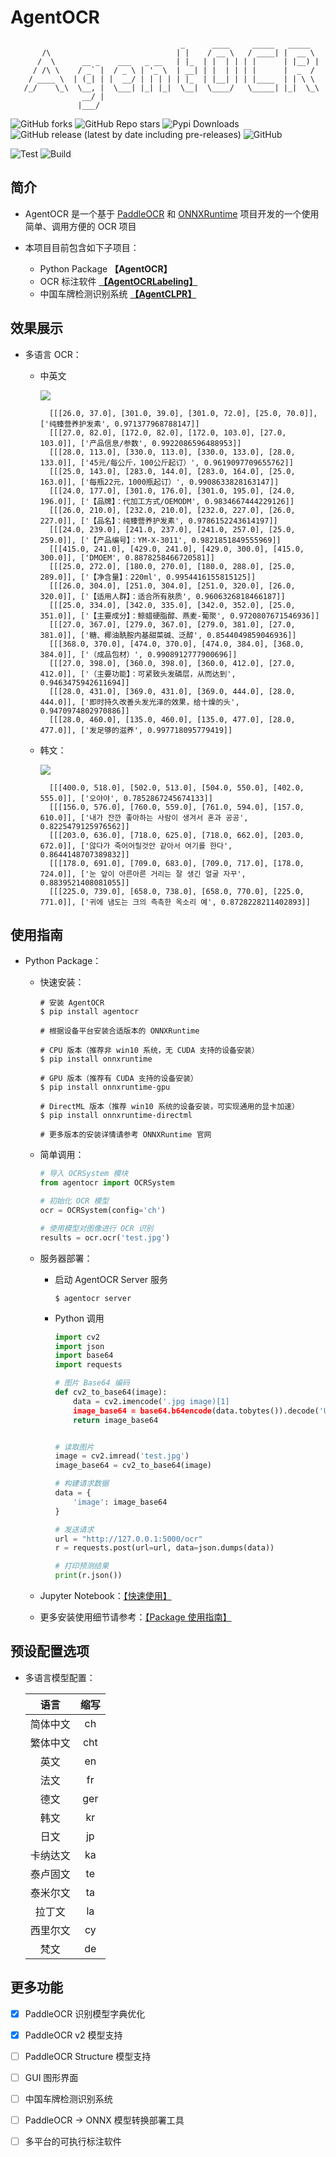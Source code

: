 # AgentOCR


```
                                      _      ____     _____   _____  
       /\                            | |    / __ \   / ____| |  __ \ 
      /  \      __ _    ___   _ __   | |_  | |  | | | |      | |__) |
     / /\ \    / _` |  / _ \ | '_ \  | __| | |  | | | |      |  _  / 
    / ____ \  | (_| | |  __/ | | | | | |_  | |__| | | |____  | | \ \ 
   /_/    \_\  \__, |  \___| |_| |_|  \__|  \____/   \_____| |_|  \_\
                __/ |                                                
               |___/                                                                                              
```

![GitHub forks](https://img.shields.io/github/forks/AgentMaker/AgentOCR)
![GitHub Repo stars](https://img.shields.io/github/stars/AgentMaker/AgentOCR)
![Pypi Downloads](https://pepy.tech/badge/agentocr)
![GitHub release (latest by date including pre-releases)](https://img.shields.io/github/v/release/AgentMaker/AgentOCR?include_prereleases)
![GitHub](https://img.shields.io/github/license/AgentMaker/AgentOCR)  

![Test](https://github.com/AgentMaker/AgentOCR/actions/workflows/test.yml/badge.svg?branch=main)
![Build](https://github.com/AgentMaker/AgentOCR/actions/workflows/build.yml/badge.svg?branch=main)

## 简介
* AgentOCR 是一个基于 [PaddleOCR][PaddleOCR] 和 [ONNXRuntime][ONNXRuntime] 项目开发的一个使用简单、调用方便的 OCR 项目

* 本项目目前包含如下子项目：
    
    * Python Package **【AgentOCR】** 
    * OCR 标注软件 [**【AgentOCRLabeling】**](https://github.com/AgentMaker/AgentOCRLabeling)
    * 中国车牌检测识别系统 [**【AgentCLPR】**](https://github.com/AgentMaker/AgentCLPR)

[PaddleOCR]:https://github.com/PaddlePaddle/PaddleOCR
[ONNXRuntime]:https://github.com/microsoft/onnxruntime

## 效果展示
* 多语言 OCR：
    * 中英文

        ![](https://ai-studio-static-online.cdn.bcebos.com/c4c758456cc74d9e997a72a25c47a3a57707b0664ed546819e4d5981ba765b13)

            [[[26.0, 37.0], [301.0, 39.0], [301.0, 72.0], [25.0, 70.0]], ['纯臻营养护发素', 0.971377968788147]]
            [[[27.0, 82.0], [172.0, 82.0], [172.0, 103.0], [27.0, 103.0]], ['产品信息/参数', 0.9922086596488953]]
            [[[28.0, 113.0], [330.0, 113.0], [330.0, 133.0], [28.0, 133.0]], ['45元/每公斤，100公斤起订）', 0.9619097709655762]]
            [[[25.0, 143.0], [283.0, 144.0], [283.0, 164.0], [25.0, 163.0]], ['每瓶22元，1000瓶起订）', 0.9908633828163147]]
            [[[24.0, 177.0], [301.0, 176.0], [301.0, 195.0], [24.0, 196.0]], ['【品牌】：代加工方式/OEMODM', 0.9834667444229126]]
            [[[26.0, 210.0], [232.0, 210.0], [232.0, 227.0], [26.0, 227.0]], ['【品名】：纯臻营养护发素', 0.9786152243614197]]
            [[[24.0, 239.0], [241.0, 237.0], [241.0, 257.0], [25.0, 259.0]], ['【产品编号】：YM-X-3011', 0.9821851849555969]]
            [[[415.0, 241.0], [429.0, 241.0], [429.0, 300.0], [415.0, 300.0]], ['DMOEM', 0.8878258466720581]]
            [[[25.0, 272.0], [180.0, 270.0], [180.0, 288.0], [25.0, 289.0]], ['【净含量】：220ml', 0.9954416155815125]]
            [[[26.0, 304.0], [251.0, 304.0], [251.0, 320.0], [26.0, 320.0]], ['【适用人群】：适合所有肤质', 0.9606326818466187]]
            [[[25.0, 334.0], [342.0, 335.0], [342.0, 352.0], [25.0, 351.0]], ['【主要成分】：鲸蜡硬脂醇、燕麦-葡聚', 0.9720807671546936]]
            [[[27.0, 367.0], [279.0, 367.0], [279.0, 381.0], [27.0, 381.0]], ['糖、椰油酰胺内基甜菜碱、泛醇', 0.8544049859046936]]
            [[[368.0, 370.0], [474.0, 370.0], [474.0, 384.0], [368.0, 384.0]], ['（成品包材）', 0.9908912777900696]]
            [[[27.0, 398.0], [360.0, 398.0], [360.0, 412.0], [27.0, 412.0]], ['（主要功能】：可紧致头发磷层，从而达到', 0.9463475942611694]]
            [[[28.0, 431.0], [369.0, 431.0], [369.0, 444.0], [28.0, 444.0]], ['即时持久改善头发光泽的效果，给十燥的头', 0.9470974802970886]]
            [[[28.0, 460.0], [135.0, 460.0], [135.0, 477.0], [28.0, 477.0]], ['发足够的滋养', 0.997718095779419]]

    * 韩文：

        ![](https://ai-studio-static-online.cdn.bcebos.com/d4f9dd815d024114bd4eee7dca03f7222c135073b01642f3866684b404b75d2a)

            [[[400.0, 518.0], [502.0, 513.0], [504.0, 550.0], [402.0, 555.0]], ['오야야', 0.7852867245674133]]
            [[[156.0, 576.0], [760.0, 559.0], [761.0, 594.0], [157.0, 610.0]], ['내가 잔깐 좋아하는 사람이 생겨서 혼과 공공', 0.8225479125976562]]
            [[[203.0, 636.0], [718.0, 625.0], [718.0, 662.0], [203.0, 672.0]], ['않다가 죽어어릴것안 같아서 여기를 한다', 0.8644148707389832]]
            [[[178.0, 691.0], [709.0, 683.0], [709.0, 717.0], [178.0, 724.0]], ['눈 앞이 아른아른 거리는 잘 생긴 얼굴 자꾸', 0.8839521408081055]]
            [[[225.0, 739.0], [658.0, 738.0], [658.0, 770.0], [225.0, 771.0]], ['귀에 냄도는 크의 측촉한 옥소리 예', 0.8728228211402893]]


## 使用指南
* Python Package：

    * 快速安装：

        ```shell
        # 安装 AgentOCR
        $ pip install agentocr 
        
        # 根据设备平台安装合适版本的 ONNXRuntime

        # CPU 版本（推荐非 win10 系统，无 CUDA 支持的设备安装）
        $ pip install onnxruntime

        # GPU 版本（推荐有 CUDA 支持的设备安装）
        $ pip install onnxruntime-gpu

        # DirectML 版本（推荐 win10 系统的设备安装，可实现通用的显卡加速）
        $ pip install onnxruntime-directml

        # 更多版本的安装详情请参考 ONNXRuntime 官网
        ```

    * 简单调用：

        ```python
        # 导入 OCRSystem 模块
        from agentocr import OCRSystem

        # 初始化 OCR 模型
        ocr = OCRSystem(config='ch')

        # 使用模型对图像进行 OCR 识别
        results = ocr.ocr('test.jpg')
        ```
    * 服务器部署：

        * 启动 AgentOCR Server 服务

            ```shell
            $ agentocr server
            ```

        * Python 调用

            ```python
            import cv2
            import json
            import base64
            import requests

            # 图片 Base64 编码
            def cv2_to_base64(image):
                data = cv2.imencode('.jpg image)[1]
                image_base64 = base64.b64encode(data.tobytes()).decode('UTF-8')
                return image_base64


            # 读取图片
            image = cv2.imread('test.jpg')
            image_base64 = cv2_to_base64(image)

            # 构建请求数据
            data = {
                'image': image_base64
            }

            # 发送请求
            url = "http://127.0.0.1:5000/ocr"
            r = requests.post(url=url, data=json.dumps(data))

            # 打印预测结果
            print(r.json())
            ```


    * Jupyter Notebook：[【快速使用】](examples/quick_start.ipynb)
    * 更多安装使用细节请参考：[【Package 使用指南】](docs/package_usage.md)

## 预设配置选项
* 多语言模型配置：

    | 语言 | 缩写 |
    |:-:|:-:|
    |简体中文|ch|
    |繁体中文|cht|
    |英文|en|
    |法文|fr|
    |德文|ger|
    |韩文|kr|
    |日文|jp|
    |卡纳达文|ka|
    |泰卢固文|te|
    |泰米尔文|ta|
    |拉丁文|la|
    |西里尔文|cy|
    |梵文|de|

## 更多功能

- [x] PaddleOCR 识别模型字典优化

- [x] PaddleOCR v2 模型支持

- [ ] PaddleOCR Structure 模型支持

- [ ] GUI 图形界面  

- [ ] 中国车牌检测识别系统  

- [ ] PaddleOCR -> ONNX 模型转换部署工具

- [ ] 多平台的可执行标注软件  